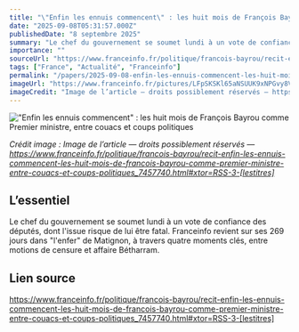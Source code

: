 ```yaml
---
title: "\"Enfin les ennuis commencent\" : les huit mois de François Bayrou comme Premier ministre, entre couacs et coups politiques"
date: "2025-09-08T05:31:57.000Z"
publishedDate: "8 septembre 2025"
summary: "Le chef du gouvernement se soumet lundi à un vote de confiance des députés, dont l'issue risque de lui être fatal. Franceinfo revient sur ses 269 jours dans \"l'enfer\" de Matignon, à travers quatre moments clés, entre motions de censure et affaire Bétharram."
importance: ""
sourceUrl: "https://www.franceinfo.fr/politique/francois-bayrou/recit-enfin-les-ennuis-commencent-les-huit-mois-de-francois-bayrou-comme-premier-ministre-entre-couacs-et-coups-politiques_7457740.html#xtor=RSS-3-[lestitres]"
tags: ["France", "Actualité", "Franceinfo"]
permalink: "/papers/2025-09-08-enfin-les-ennuis-commencent-les-huit-mois-de-francois-bayrou-comme-premier-ministre-entre-couacs-et-coups-politiques"
imageUrl: "https://www.franceinfo.fr/pictures/LFpSKSKl65aNSUUK9xNPGvy8Vas/0x0:3840x2160/1500x843/2025/09/04/montage-bayrou-recit-9-mois-05-68b9a9cc720f7063662791.jpg"
imageCredit: "Image de l’article — droits possiblement réservés — https://www.franceinfo.fr/politique/francois-bayrou/recit-enfin-les-ennuis-commencent-les-huit-mois-de-francois-bayrou-comme-premier-ministre-entre-couacs-et-coups-politiques_7457740.html#xtor=RSS-3-[lestitres]"
---
```


!["Enfin les ennuis commencent" : les huit mois de François Bayrou comme Premier ministre, entre couacs et coups politiques](https://www.franceinfo.fr/pictures/LFpSKSKl65aNSUUK9xNPGvy8Vas/0x0:3840x2160/1500x843/2025/09/04/montage-bayrou-recit-9-mois-05-68b9a9cc720f7063662791.jpg)

*Crédit image : Image de l’article — droits possiblement réservés — https://www.franceinfo.fr/politique/francois-bayrou/recit-enfin-les-ennuis-commencent-les-huit-mois-de-francois-bayrou-comme-premier-ministre-entre-couacs-et-coups-politiques_7457740.html#xtor=RSS-3-[lestitres]*

## L’essentiel

Le chef du gouvernement se soumet lundi à un vote de confiance des députés, dont l'issue risque de lui être fatal. Franceinfo revient sur ses 269 jours dans "l'enfer" de Matignon, à travers quatre moments clés, entre motions de censure et affaire Bétharram.

## Lien source

https://www.franceinfo.fr/politique/francois-bayrou/recit-enfin-les-ennuis-commencent-les-huit-mois-de-francois-bayrou-comme-premier-ministre-entre-couacs-et-coups-politiques_7457740.html#xtor=RSS-3-[lestitres]
